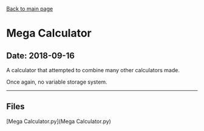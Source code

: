 [Back to main page](/)

# Mega Calculator

## Date: 2018-09-16

A calculator that attempted to combine many other calculators made.

Once again, no variable storage system.

-----

## Files

[Mega Calculator.py](Mega Calculator.py)
